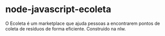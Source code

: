 # node-javascript-ecoleta
O Ecoleta é um marketplace que ajuda pessoas a encontrarem pontos de coleta de resíduos de forma eficiente. Construido  na nlw.
